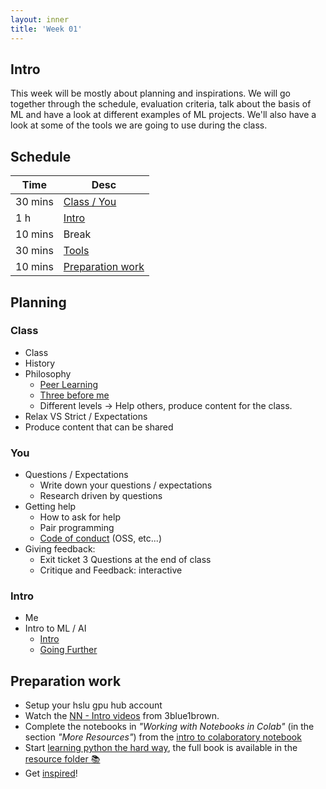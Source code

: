 ```yaml
---
layout: inner
title: 'Week 01'
---
```


## Intro

This week will be mostly about planning and inspirations. We will go together through the schedule, evaluation criteria, talk about the basis of ML and have a look at different examples of ML projects. We'll also have a look at some of the tools we are going to use during the class.

## Schedule

| Time    | Desc                                  |
| ------- | ------------------------------------- |
| 30 mins | [Class / You](#class)                 |
| 1 h     | [Intro](#intro)                       |
| 10 mins | Break                                 |
| 30 mins | [Tools](#tools)                       |
| 10 mins | [Preparation work](#preparation-work) |

## Planning

### Class

- Class
- History
- Philosophy
  - [Peer Learning](https://42.fr/en/what-is-42/the-42-method/)
  - [Three before me](https://practices.learningaccelerator.org/strategies/3-before-me)
  - Different levels -> Help others, produce content for the class.
- Relax VS Strict / Expectations
- Produce content that can be shared

### You

- Questions / Expectations
  - Write down your questions / expectations
  - Research driven by questions
- Getting help
  - How to ask for help
  - Pair programming
  - [Code of conduct](./coc.md) (OSS, etc...)
- Giving feedback:
  - Exit ticket 3 Questions at the end of class
  - Critique and Feedback: interactive

### Intro

- Me
- Intro to ML / AI
  - [Intro](./blocks/block-ai-intro-core)
  - [Going Further](./blocks/block-ai-intro-core#going-further)

## Preparation work

- Setup your hslu gpu hub account
- Watch the [NN - Intro videos](https://www.youtube.com/playlist?list=PLZHQObOWTQDNU6R1_67000Dx_ZCJB-3pi) from 3blue1brown.
- Complete the notebooks in _"Working with Notebooks in Colab"_ (in the section _"More Resources"_) from the [intro to colaboratory notebook](https://colab.research.google.com/notebooks/intro.ipynb)
- Start [learning python the hard way](https://learnpythonthehardway.org/python3/), the full book is available in the [resource folder :books:](./blocks/block-ai-intro-core/resources/LearnPython3theHardWay.pdf)
- Get [inspired](https://mlart.co/)!
